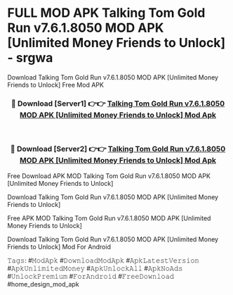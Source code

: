 # FULL MOD APK Talking Tom Gold Run v7.6.1.8050 MOD APK [Unlimited Money Friends to Unlock] - srgwa
Download Talking Tom Gold Run v7.6.1.8050 MOD APK [Unlimited Money Friends to Unlock] Free Mod APK

<div align="center">
<h3>🔴 Download [Server1] 👉👉 <a href="https://apk-comot.site?title=Talking_Tom_Gold_Run_v7.6.1.8050_MOD_APK_[Unlimited_Money_Friends_to_Unlock]">Talking Tom Gold Run v7.6.1.8050 MOD APK [Unlimited Money Friends to Unlock] Mod Apk</a></h3><br>

<h3>🔴 Download [Server2] 👉👉 <a href="https://apk-comot.site?title=Talking_Tom_Gold_Run_v7.6.1.8050_MOD_APK_[Unlimited_Money_Friends_to_Unlock]">Talking Tom Gold Run v7.6.1.8050 MOD APK [Unlimited Money Friends to Unlock] Mod Apk</a></h3>
</div>


Free Download APK MOD Talking Tom Gold Run v7.6.1.8050 MOD APK [Unlimited Money Friends to Unlock]

Download Talking Tom Gold Run v7.6.1.8050 MOD APK [Unlimited Money Friends to Unlock] 

Free APK MOD Talking Tom Gold Run v7.6.1.8050 MOD APK [Unlimited Money Friends to Unlock] 

Download Talking Tom Gold Run v7.6.1.8050 MOD APK [Unlimited Money Friends to Unlock] Mod For Android

𝚃𝚊𝚐𝚜: #𝙼𝚘𝚍𝙰𝚙𝚔 #𝙳𝚘𝚠𝚗𝚕𝚘𝚊𝚍𝙼𝚘𝚍𝙰𝚙𝚔 #𝙰𝚙𝚔𝙻𝚊𝚝𝚎𝚜𝚝𝚅𝚎𝚛𝚜𝚒𝚘𝚗 #𝙰𝚙𝚔𝚄𝚗𝚕𝚒𝚖𝚒𝚝𝚎𝚍𝙼𝚘𝚗𝚎𝚢 #𝙰𝚙𝚔𝚄𝚗𝚕𝚘𝚌𝚔𝙰𝚕𝚕 #𝙰𝚙𝚔𝙽𝚘𝙰𝚍𝚜 #𝚄𝚗𝚕𝚘𝚌𝚔𝙿𝚛𝚎𝚖𝚒𝚞𝚖 #𝙵𝚘𝚛𝙰𝚗𝚍𝚛𝚘𝚒𝚍 #𝙵𝚛𝚎𝚎𝙳𝚘𝚠𝚗𝚕𝚘𝚊𝚍 #home_design_mod_apk